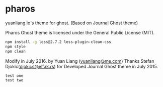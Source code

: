 # pharos
yuanliang.io's theme for ghost. (Based on Journal Ghost theme)

Pharos Ghost theme is licensed under the General Public
License (MIT).

```bash
npm install -g less@2.7.2 less-plugin-clean-css
npm style
npm clean
```

Modify in July 2016. by Yuan Liang (yuanliang@me.com)
Thanks Stefan Djokic(djokics@elfak.rs) for Developed Journal Ghost theme in July 2015.

```
test one
test two
```
